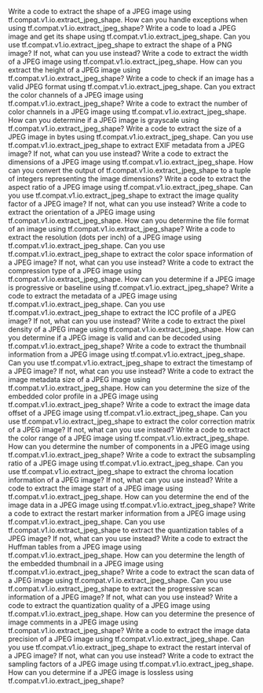 Write a code to extract the shape of a JPEG image using tf.compat.v1.io.extract_jpeg_shape.
How can you handle exceptions when using tf.compat.v1.io.extract_jpeg_shape?
Write a code to load a JPEG image and get its shape using tf.compat.v1.io.extract_jpeg_shape.
Can you use tf.compat.v1.io.extract_jpeg_shape to extract the shape of a PNG image? If not, what can you use instead?
Write a code to extract the width of a JPEG image using tf.compat.v1.io.extract_jpeg_shape.
How can you extract the height of a JPEG image using tf.compat.v1.io.extract_jpeg_shape?
Write a code to check if an image has a valid JPEG format using tf.compat.v1.io.extract_jpeg_shape.
Can you extract the color channels of a JPEG image using tf.compat.v1.io.extract_jpeg_shape?
Write a code to extract the number of color channels in a JPEG image using tf.compat.v1.io.extract_jpeg_shape.
How can you determine if a JPEG image is grayscale using tf.compat.v1.io.extract_jpeg_shape?
Write a code to extract the size of a JPEG image in bytes using tf.compat.v1.io.extract_jpeg_shape.
Can you use tf.compat.v1.io.extract_jpeg_shape to extract EXIF metadata from a JPEG image? If not, what can you use instead?
Write a code to extract the dimensions of a JPEG image using tf.compat.v1.io.extract_jpeg_shape.
How can you convert the output of tf.compat.v1.io.extract_jpeg_shape to a tuple of integers representing the image dimensions?
Write a code to extract the aspect ratio of a JPEG image using tf.compat.v1.io.extract_jpeg_shape.
Can you use tf.compat.v1.io.extract_jpeg_shape to extract the image quality factor of a JPEG image? If not, what can you use instead?
Write a code to extract the orientation of a JPEG image using tf.compat.v1.io.extract_jpeg_shape.
How can you determine the file format of an image using tf.compat.v1.io.extract_jpeg_shape?
Write a code to extract the resolution (dots per inch) of a JPEG image using tf.compat.v1.io.extract_jpeg_shape.
Can you use tf.compat.v1.io.extract_jpeg_shape to extract the color space information of a JPEG image? If not, what can you use instead?
Write a code to extract the compression type of a JPEG image using tf.compat.v1.io.extract_jpeg_shape.
How can you determine if a JPEG image is progressive or baseline using tf.compat.v1.io.extract_jpeg_shape?
Write a code to extract the metadata of a JPEG image using tf.compat.v1.io.extract_jpeg_shape.
Can you use tf.compat.v1.io.extract_jpeg_shape to extract the ICC profile of a JPEG image? If not, what can you use instead?
Write a code to extract the pixel density of a JPEG image using tf.compat.v1.io.extract_jpeg_shape.
How can you determine if a JPEG image is valid and can be decoded using tf.compat.v1.io.extract_jpeg_shape?
Write a code to extract the thumbnail information from a JPEG image using tf.compat.v1.io.extract_jpeg_shape.
Can you use tf.compat.v1.io.extract_jpeg_shape to extract the timestamp of a JPEG image? If not, what can you use instead?
Write a code to extract the image metadata size of a JPEG image using tf.compat.v1.io.extract_jpeg_shape.
How can you determine the size of the embedded color profile in a JPEG image using tf.compat.v1.io.extract_jpeg_shape?
Write a code to extract the image data offset of a JPEG image using tf.compat.v1.io.extract_jpeg_shape.
Can you use tf.compat.v1.io.extract_jpeg_shape to extract the color correction matrix of a JPEG image? If not, what can you use instead?
Write a code to extract the color range of a JPEG image using tf.compat.v1.io.extract_jpeg_shape.
How can you determine the number of components in a JPEG image using tf.compat.v1.io.extract_jpeg_shape?
Write a code to extract the subsampling ratio of a JPEG image using tf.compat.v1.io.extract_jpeg_shape.
Can you use tf.compat.v1.io.extract_jpeg_shape to extract the chroma location information of a JPEG image? If not, what can you use instead?
Write a code to extract the image start of a JPEG image using tf.compat.v1.io.extract_jpeg_shape.
How can you determine the end of the image data in a JPEG image using tf.compat.v1.io.extract_jpeg_shape?
Write a code to extract the restart marker information from a JPEG image using tf.compat.v1.io.extract_jpeg_shape.
Can you use tf.compat.v1.io.extract_jpeg_shape to extract the quantization tables of a JPEG image? If not, what can you use instead?
Write a code to extract the Huffman tables from a JPEG image using tf.compat.v1.io.extract_jpeg_shape.
How can you determine the length of the embedded thumbnail in a JPEG image using tf.compat.v1.io.extract_jpeg_shape?
Write a code to extract the scan data of a JPEG image using tf.compat.v1.io.extract_jpeg_shape.
Can you use tf.compat.v1.io.extract_jpeg_shape to extract the progressive scan information of a JPEG image? If not, what can you use instead?
Write a code to extract the quantization quality of a JPEG image using tf.compat.v1.io.extract_jpeg_shape.
How can you determine the presence of image comments in a JPEG image using tf.compat.v1.io.extract_jpeg_shape?
Write a code to extract the image data precision of a JPEG image using tf.compat.v1.io.extract_jpeg_shape.
Can you use tf.compat.v1.io.extract_jpeg_shape to extract the restart interval of a JPEG image? If not, what can you use instead?
Write a code to extract the sampling factors of a JPEG image using tf.compat.v1.io.extract_jpeg_shape.
How can you determine if a JPEG image is lossless using tf.compat.v1.io.extract_jpeg_shape?